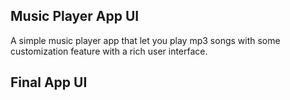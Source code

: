 ##  Music Player App UI
A simple music player app that let you play mp3 songs with some customization feature with a rich user interface.

## Final App UI
